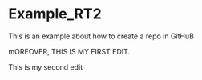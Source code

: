 # Example_RT2
This is an example about how to create a repo in GitHuB


mOREOVER, THIS IS MY FIRST EDIT.

This is my second edit
